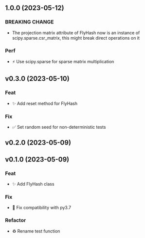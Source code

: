 ## 1.0.0 (2023-05-12)

### BREAKING CHANGE

- The projection matrix attribute of FlyHash now is an instance of scipy.sparse.csr_matrix, this might break direct operations on it

### Perf

- :zap: Use scipy.sparse for sparse matrix multiplication

## v0.3.0 (2023-05-10)

### Feat

- :sparkles: Add reset method for FlyHash

### Fix

- :white_check_mark: Set random seed for non-deterministic tests

## v0.2.0 (2023-05-09)

## v0.1.0 (2023-05-09)

### Feat

- :sparkles: Add FlyHash class

### Fix

- :bug: Fix compatibility with py3.7

### Refactor

- :recycle: Rename test function
